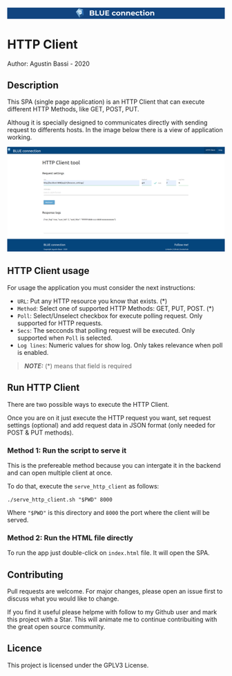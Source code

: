 ![banner](doc/banner.png)

# HTTP Client


Author: Agustin Bassi - 2020


## Description


This SPA (single page application) is an HTTP Client that can execute different HTTP Methods, like GET, POST, PUT.

Althoug it is specially designed to communicates directly with  sending request to differents hosts. In the image below there is a view of application working.

![app working](doc/app_working_get.png)  


## HTTP Client usage

For usage the application you must consider the next instructions:

* `URL`: Put any HTTP resource you know that exists. (*)
* `Method`: Select one of supported HTTP Methods: GET, PUT, POST. (*)
* `Poll`: Select/Unselect checkbox for execute polling request. Only supported for HTTP requests.
* `Secs`: The secconds that polling request will be executed. Only supported when `Poll` is selected.
* `Log lines`: Numeric values for show log. Only takes relevance when poll is enabled.  

> **_NOTE:_**  (*) means that field is required

## Run HTTP Client


There are two possible ways to execute the HTTP Client.

Once you are on it just execute the HTTP request you want, set request settings (optional) and add request data in JSON format (only needed for POST & PUT methods). 


### Method 1: Run the script to serve it


This is the prefereable method because you can intergate it in the backend and can open multiple client at once.

To do that, execute the `serve_http_client` as follows:

```
./serve_http_client.sh "$PWD" 8000
```
Where `"$PWD"` is this directory and `8000` the port where the client will be served.


### Method 2: Run the HTML file directly

To run the app just double-click on `index.html` file. It will open the SPA. 
 


## Contributing



Pull requests are welcome. For major changes, please open an issue first to discuss what you would like to change.

If you find it useful please helpme with follow to my Github user and mark this project with a Star. This will animate me to continue contribuiting with the great open source community.



## Licence



This project is licensed under the GPLV3 License.

